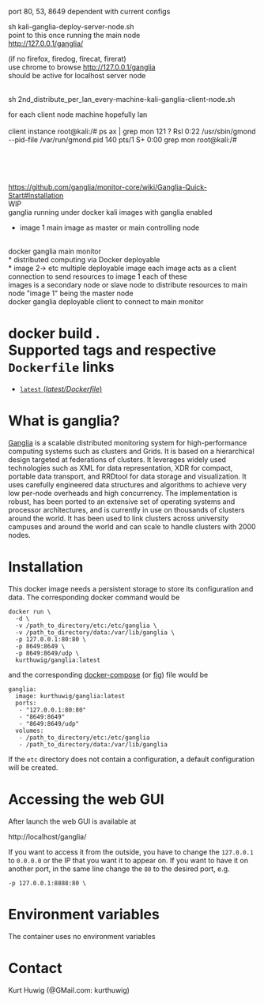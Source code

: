 

port 80, 53, 8649
dependent with current configs

sh kali-ganglia-deploy-server-node.sh
<br>
point to this once running the main node
<br>
http://127.0.0.1/ganglia/

(if no firefox, firedog, firecat, firerat)
<br>
use chrome to browse http://127.0.0.1/ganglia
<br>
should be active for localhost server node
<br>
<br>


sh 2nd_distribute_per_lan_every-machine-kali-ganglia-client-node.sh

for each client node machine hopefully lan
<br><br>
client instance
root@kali:/# ps ax | grep mon
    121 ?        Rsl    0:22 /usr/sbin/gmond --pid-file /var/run/gmond.pid
    140 pts/1    S+     0:00 grep mon
root@kali:/# 
<br><br>

<br>
<br>

https://github.com/ganglia/monitor-core/wiki/Ganglia-Quick-Start#Installation
<br>
WIP
<br>
ganglia running under docker kali images with ganglia enabled
<br>
* image 1 main image as master or main controlling node
<br>
docker ganglia main monitor
<br>
* distributed computing via Docker deployable
<br>
* image 2-> etc multiple deployable image each image acts as a client connection to send resources to image 1 each of these 
<br>
images is a secondary node or slave node to distribute resources to main node "image 1" being the master node
<br>
docker ganglia deployable client to connect to main monitor
<br>

docker build .
<br>
Supported tags and respective `Dockerfile` links
================================================

 - [`latest` (*latest/Dockerfile*)](https://github.com/kurthuwig/docker-ganglia/blob/master/Dockerfile)

What is ganglia?
================

[Ganglia](http://ganglia.info/) is a scalable distributed monitoring system for high-performance computing systems such as clusters and Grids. It is based on a hierarchical design targeted at federations of clusters. It leverages widely used technologies such as XML for data representation, XDR for compact, portable data transport, and RRDtool for data storage and visualization. It uses carefully engineered data structures and algorithms to achieve very low per-node overheads and high concurrency. The implementation is robust, has been ported to an extensive set of operating systems and processor architectures, and is currently in use on thousands of clusters around the world. It has been used to link clusters across university campuses and around the world and can scale to handle clusters with 2000 nodes.

Installation
============

This docker image needs a persistent storage to store its configuration and data.
The corresponding docker command would be

    docker run \
      -d \
      -v /path_to_directory/etc:/etc/ganglia \
      -v /path_to_directory/data:/var/lib/ganglia \
      -p 127.0.0.1:80:80 \
      -p 8649:8649 \
      -p 8649:8649/udp \
      kurthuwig/ganglia:latest

and the corresponding [docker-compose](http://docs.docker.com/compose/) (or [fig](http://www.fig.sh/)) file would be

    ganglia:
      image: kurthuwig/ganglia:latest
      ports:
       - "127.0.0.1:80:80"
       - "8649:8649"
       - "8649:8649/udp"
      volumes:
       - /path_to_directory/etc:/etc/ganglia
       - /path_to_directory/data:/var/lib/ganglia

If the `etc` directory does not contain a configuration, a default configuration will be created.

Accessing the web GUI
=====================

After launch the web GUI is available at

http://localhost/ganglia/

If you want to access it from the outside, you have to change the `127.0.0.1` to `0.0.0.0` or the IP that you want it to appear on.
If you want to have it on another port, in the same line change the `80` to the desired port, e.g.

    -p 127.0.0.1:8888:80 \

Environment variables
=====================

The container uses no environment variables

Contact
=======

Kurt Huwig (@GMail.com: kurthuwig)
